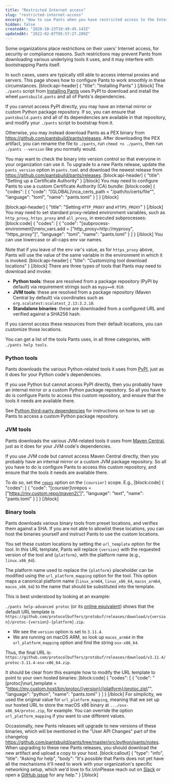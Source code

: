 ```yaml
---
title: "Restricted Internet access"
slug: "restricted-internet-access"
excerpt: "How to use Pants when you have restricted access to the Internet"
hidden: false
createdAt: "2020-10-23T19:49:45.143Z"
updatedAt: "2022-02-07T05:57:27.289Z"
---
```

Some organizations place restrictions on their users' Internet access, for security or compliance reasons.  Such restrictions may prevent Pants from downloading various underlying tools it uses, and it may interfere with bootstrapping Pants itself. 

In such cases, users are typically still able to access internal proxies and servers. This page shows how to configure Pants to work smoothly in these circumstances.
[block:api-header]
{
  "title": "Installing Pants"
}
[/block]
The `./pants` script from [Installing Pants](doc:installation) uses PyPI to download and install the wheel `pantsbuild.pants` and all of Pants's dependencies. 

If you cannot access PyPI directly, you may have an internal mirror or custom Python package repository. If so, you can ensure that `pantsbuild.pants` and all of its dependencies are available in that repository, and modify your `./pants` script to bootstrap from it.

Otherwise, you may instead download Pants as a PEX binary from https://github.com/pantsbuild/pants/releases. After downloading the PEX artifact, you can rename the file to `./pants`, run `chmod +x ./pants`, then run `./pants --version` like you normally would. 

You may want to check the binary into version control so that everyone in your organization can use it. To upgrade to a new Pants release, update the `pants_version` option in `pants.toml` and download the newest release from https://github.com/pantsbuild/pants/releases.
[block:api-header]
{
  "title": "Setting up a Certificate Authority"
}
[/block]
You may need to configure Pants to use a custom Certificate Authority (CA) bundle: 
[block:code]
{
  "codes": [
    {
      "code": "[GLOBAL]\nca_certs_path = \"/path/to/certs/file\"",
      "language": "toml",
      "name": "pants.toml"
    }
  ]
}
[/block]

[block:api-header]
{
  "title": "Setting `HTTP_PROXY` and `HTTPS_PROXY`"
}
[/block]
You may need to set standard proxy-related environment variables, such as `http_proxy`, `https_proxy` and `all_proxy`, in executed subprocesses:
[block:code]
{
  "codes": [
    {
      "code": "[subprocess-environment]\nenv_vars.add = [\"http_proxy=http://myproxy\", \"https_proxy\"]",
      "language": "toml",
      "name": "pants.toml"
    }
  ]
}
[/block]
You can use lowercase or all-caps env var names.

Note that if you leave of the env var's value, as for `https_proxy` above, Pants will use the value of the same variable in the environment in which it is invoked.
[block:api-header]
{
  "title": "Customizing tool download locations"
}
[/block]
There are three types of tools that Pants may need to download and invoke:
- **Python tools**: these are resolved from a package repository (PyPI by default) via requirement strings such as `mypy==0.910`.
- **JVM tools**: these are resolved from a package repository (Maven Central by default) via coordinates such as `org.scalatest:scalatest_2.13:3.2.10`.
- **Standalone binaries**: these are downloaded from a configured URL and verified against a SHA256 hash.

If you cannot access these resources from their default locations, you can customize those locations.

You can get a list of the tools Pants uses, in all three categories, with `./pants help tools`. 

### Python tools

Pants downloads the various Python-related tools it uses from [PyPI](https://pypi.org/), just as it does for your Python code's dependencies. 

If you use Python but cannot access PyPI directly, then you probably have an internal mirror or a custom Python package repository.  So all you have to do is configure Pants to access this custom repository, and ensure that the tools it needs are available there.

See [Python third-party dependencies](doc:python-third-party-dependencies#custom-repositories) for instructions on how to set up Pants to access a custom Python package repository. 

### JVM tools

Pants downloads the various JVM-related tools it uses from [Maven Central](), just as it does for your JVM code's dependencies.

If you use JVM code but cannot access Maven Central directly, then you probably have an internal mirror or a custom JVM package repository. So all you have to do is configure Pants to access this custom repository, and ensure that the tools it needs are available there. 

To do so, set the [`repos`](doc:reference-coursier#section-repos) option on the `[coursier]` scope. E.g., 
[block:code]
{
  "codes": [
    {
      "code": "[coursier]\nrepos = [\"https://my.custom.repo/maven2\"]",
      "language": "text",
      "name": "pants.toml"
    }
  ]
}
[/block]
### Binary tools

Pants downloads various binary tools from preset locations, and verifies them against a SHA. If you are not able to allowlist these locations, you can host the binaries yourself and instruct Pants to use the custom locations. 

You set these custom locations by setting the `url_template` option for the tool. In this URL template, Pants will replace `{version}` with the requested version of the tool and `{platform}`, with the platform name (e.g., `linux.x86_64`). 

The platform name used to replace the `{platform}` placeholder can be modified using the `url_platform_mapping` option for the tool. This option maps a canonical platform name (`linux_arm64`, `linux_x86_64`, `macos_arm64`, `macos_x86_64`) to the name that should be substituted into the template. 

This is best understood by looking at an example:

`./pants help-advanced protoc` (or its [online equivalent](doc:reference-protoc#advanced-options)) shows that the default URL template is `https://github.com/protocolbuffers/protobuf/releases/download/v{version}/protoc-{version}-{platform}.zip`. 

- We see the `version` option is set to `3.11.4`. 
- We are running on macOS ARM, so look up `macos_arm64` in the `url_platform_mapping` option and find the string `osx-x86_64`. 

Thus, the final URL is: 
`https://github.com/protocolbuffers/protobuf/releases/download/v3.11.4/protoc-3.11.4-osx-x86_64.zip`.

It should be clear from this example how to modify the URL template to point to your own hosted binaries:
[block:code]
{
  "codes": [
    {
      "code": "[protoc]\nurl_template = \"https://my.custom.host/bin/protoc/{version}/{platform}/protoc.zip\"",
      "language": "python",
      "name": "pants.toml"
    }
  ]
}
[/block]
For simplicity, we used the original value for `url_platform_mapping`, meaning that we set up our hosted URL to store the macOS x86 binary at `.../osx-x86_64/protoc.zip`, for example. You can override the option `url_platform_mapping` if you want to use different values.

Occasionally, new Pants releases will upgrade to new versions of these binaries, which will be mentioned in the "User API Changes" part of the changelog https://github.com/pantsbuild/pants/tree/master/src/python/pants/notes. When upgrading to these new Pants releases, you should download the new artifact and upload a copy to your host.
[block:callout]
{
  "type": "info",
  "title": "Asking for help",
  "body": "It's possible that Pants does not yet have all the mechanisms it'll need to work with your organization's specific networking setup, which we'd love to fix.\n\nPlease reach out on [Slack](doc:community) or open a [GitHub issue](https://github.com/pantsbuild/pants/issues) for any help."
}
[/block]